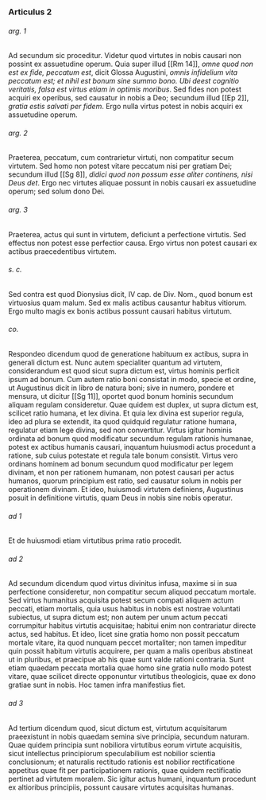 ### Articulus 2

###### arg. 1
Ad secundum sic proceditur. Videtur quod virtutes in nobis causari non possint ex assuetudine operum. Quia super illud [[Rm 14]], *omne quod non est ex fide, peccatum est*, dicit Glossa Augustini, *omnis infidelium vita peccatum est; et nihil est bonum sine summo bono. Ubi deest cognitio veritatis, falsa est virtus etiam in optimis moribus*. Sed fides non potest acquiri ex operibus, sed causatur in nobis a Deo; secundum illud [[Ep 2]], *gratia estis salvati per fidem*. Ergo nulla virtus potest in nobis acquiri ex assuetudine operum.

###### arg. 2
Praeterea, peccatum, cum contrarietur virtuti, non compatitur secum virtutem. Sed homo non potest vitare peccatum nisi per gratiam Dei; secundum illud [[Sg 8]], *didici quod non possum esse aliter continens, nisi Deus det*. Ergo nec virtutes aliquae possunt in nobis causari ex assuetudine operum; sed solum dono Dei.

###### arg. 3
Praeterea, actus qui sunt in virtutem, deficiunt a perfectione virtutis. Sed effectus non potest esse perfectior causa. Ergo virtus non potest causari ex actibus praecedentibus virtutem.

###### s. c.
Sed contra est quod Dionysius dicit, IV cap. de Div. Nom., quod bonum est virtuosius quam malum. Sed ex malis actibus causantur habitus vitiorum. Ergo multo magis ex bonis actibus possunt causari habitus virtutum.

###### co.
Respondeo dicendum quod de generatione habituum ex actibus, supra in generali dictum est. Nunc autem specialiter quantum ad virtutem, considerandum est quod sicut supra dictum est, virtus hominis perficit ipsum ad bonum. Cum autem ratio boni consistat in modo, specie et ordine, ut Augustinus dicit in libro de natura boni; sive in numero, pondere et mensura, ut dicitur [[Sg 11]], oportet quod bonum hominis secundum aliquam regulam consideretur. Quae quidem est duplex, ut supra dictum est, scilicet ratio humana, et lex divina. Et quia lex divina est superior regula, ideo ad plura se extendit, ita quod quidquid regulatur ratione humana, regulatur etiam lege divina, sed non convertitur. Virtus igitur hominis ordinata ad bonum quod modificatur secundum regulam rationis humanae, potest ex actibus humanis causari, inquantum huiusmodi actus procedunt a ratione, sub cuius potestate et regula tale bonum consistit. Virtus vero ordinans hominem ad bonum secundum quod modificatur per legem divinam, et non per rationem humanam, non potest causari per actus humanos, quorum principium est ratio, sed causatur solum in nobis per operationem divinam. Et ideo, huiusmodi virtutem definiens, Augustinus posuit in definitione virtutis, quam Deus in nobis sine nobis operatur.

###### ad 1
Et de huiusmodi etiam virtutibus prima ratio procedit.

###### ad 2
Ad secundum dicendum quod virtus divinitus infusa, maxime si in sua perfectione consideretur, non compatitur secum aliquod peccatum mortale. Sed virtus humanitus acquisita potest secum compati aliquem actum peccati, etiam mortalis, quia usus habitus in nobis est nostrae voluntati subiectus, ut supra dictum est; non autem per unum actum peccati corrumpitur habitus virtutis acquisitae; habitui enim non contrariatur directe actus, sed habitus. Et ideo, licet sine gratia homo non possit peccatum mortale vitare, ita quod nunquam peccet mortaliter; non tamen impeditur quin possit habitum virtutis acquirere, per quam a malis operibus abstineat ut in pluribus, et praecipue ab his quae sunt valde rationi contraria. Sunt etiam quaedam peccata mortalia quae homo sine gratia nullo modo potest vitare, quae scilicet directe opponuntur virtutibus theologicis, quae ex dono gratiae sunt in nobis. Hoc tamen infra manifestius fiet.

###### ad 3
Ad tertium dicendum quod, sicut dictum est, virtutum acquisitarum praeexistunt in nobis quaedam semina sive principia, secundum naturam. Quae quidem principia sunt nobiliora virtutibus eorum virtute acquisitis, sicut intellectus principiorum speculabilium est nobilior scientia conclusionum; et naturalis rectitudo rationis est nobilior rectificatione appetitus quae fit per participationem rationis, quae quidem rectificatio pertinet ad virtutem moralem. Sic igitur actus humani, inquantum procedunt ex altioribus principiis, possunt causare virtutes acquisitas humanas.

